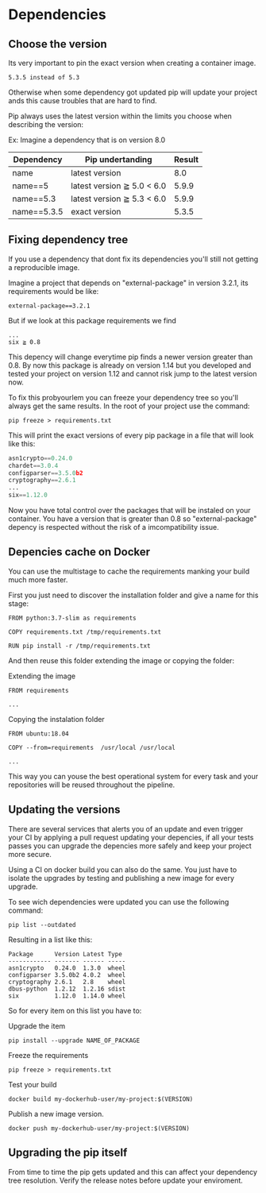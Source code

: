# Dependencies

## Choose the version

Its very important to pin the exact version when creating a container image.

    5.3.5 instead of 5.3

Otherwise when some dependency got updated pip will update your project ands this cause troubles that are hard to find.

Pip always uses the latest version within the limits you choose when describing the version:

Ex: Imagine a dependency that is on version 8.0

| Dependency  | Pip undertanding           | Result |
| ----------- | -------------------------- | ------ |
| name        | latest version             | 8.0    |
| name==5     | latest version ≧ 5.0 < 6.0 | 5.9.9  |
| name==5.3   | latest version ≧ 5.3 < 6.0 | 5.9.9  |
| name==5.3.5 | exact version              | 5.3.5  |

## Fixing dependency tree

If you use a dependency that dont fix its dependencies you'll still not getting a reproducible image.

Imagine a project that depends on "external-package" in version 3.2.1, its requirements would be like:

    external-package==3.2.1

But if we look at this package requirements we find

    ...
    six ≧ 0.8

This depency will change everytime pip finds a newer version greater than 0.8. By now this package is already on version 1.14 but you developed and tested your project on version 1.12 and cannot risk jump to the latest version now.

To fix this probyourlem you can freeze your dependency tree so you'll always get the same results. In the root of your project use the command:

    pip freeze > requirements.txt

This will print the exact versions of every pip package in a file that will look like this:

```python
asn1crypto==0.24.0
chardet==3.0.4
configparser==3.5.0b2
cryptography==2.6.1
...
six==1.12.0
```

Now you have total control over the packages that will be instaled on your container. You have a version that is greater than 0.8 so "external-package" depency is respected without the risk of a imcompatibility issue.

## Depencies cache on Docker

You can use the multistage to cache the requirements manking your build much more faster.

First you just need to discover the installation folder and give a name for this stage:

    FROM python:3.7-slim as requirements

    COPY requirements.txt /tmp/requirements.txt

    RUN pip install -r /tmp/requirements.txt

And then reuse this folder extending the image or copying the folder:

Extending the image

    FROM requirements

    ...

Copying the instalation folder

    FROM ubuntu:18.04

    COPY --from=requirements  /usr/local /usr/local

    ...

This way you can youse the best operational system for every task and your repositories will be reused throughout the pipeline.

## Updating the versions

There are several services that alerts you of an update and even trigger your CI by applying a pull request updating your depencies, if all your tests passes you can upgrade the depencies more safely and keep your project more secure.

Using a CI on docker build you can also do the same. You just have to isolate the upgrades by testing and publishing a new image for every upgrade.

To see wich dependencies were updated you can use the following command:

    pip list --outdated

Resulting in a list like this:

    Package      Version Latest Type
    ------------ ------- ------ -----
    asn1crypto   0.24.0  1.3.0  wheel
    configparser 3.5.0b2 4.0.2  wheel
    cryptography 2.6.1   2.8    wheel
    dbus-python  1.2.12  1.2.16 sdist
    six          1.12.0  1.14.0 wheel

So for every item on this list you have to:

Upgrade the item

    pip install --upgrade NAME_OF_PACKAGE

Freeze the requirements

    pip freeze > requirements.txt

Test your build

    docker build my-dockerhub-user/my-project:$(VERSION)

Publish a new image version.

    docker push my-dockerhub-user/my-project:$(VERSION)

## Upgrading the pip itself

From time to time the pip gets updated and this can affect your dependency tree resolution. Verify the release notes before update your enviroment.
